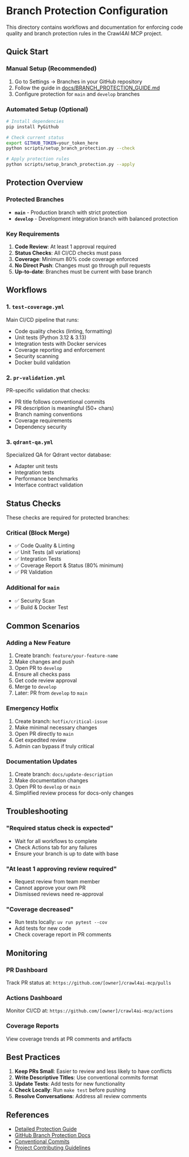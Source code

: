 # Branch Protection Configuration

This directory contains workflows and documentation for enforcing code quality and branch protection rules in the Crawl4AI MCP project.

## Quick Start

### Manual Setup (Recommended)

1. Go to Settings → Branches in your GitHub repository
2. Follow the guide in [docs/BRANCH_PROTECTION_GUIDE.md](../docs/BRANCH_PROTECTION_GUIDE.md)
3. Configure protection for `main` and `develop` branches

### Automated Setup (Optional)

```bash
# Install dependencies
pip install PyGithub

# Check current status
export GITHUB_TOKEN=your_token_here
python scripts/setup_branch_protection.py --check

# Apply protection rules
python scripts/setup_branch_protection.py --apply
```

## Protection Overview

### Protected Branches

- **`main`** - Production branch with strict protection
- **`develop`** - Development integration branch with balanced protection

### Key Requirements

1. **Code Review**: At least 1 approval required
2. **Status Checks**: All CI/CD checks must pass
3. **Coverage**: Minimum 80% code coverage enforced
4. **No Direct Push**: Changes must go through pull requests
5. **Up-to-date**: Branches must be current with base branch

## Workflows

### 1. `test-coverage.yml`

Main CI/CD pipeline that runs:

- Code quality checks (linting, formatting)
- Unit tests (Python 3.12 & 3.13)
- Integration tests with Docker services
- Coverage reporting and enforcement
- Security scanning
- Docker build validation

### 2. `pr-validation.yml`

PR-specific validation that checks:

- PR title follows conventional commits
- PR description is meaningful (50+ chars)
- Branch naming conventions
- Coverage requirements
- Dependency security

### 3. `qdrant-qa.yml`

Specialized QA for Qdrant vector database:

- Adapter unit tests
- Integration tests
- Performance benchmarks
- Interface contract validation

## Status Checks

These checks are required for protected branches:

### Critical (Block Merge)

- ✅ Code Quality & Linting
- ✅ Unit Tests (all variations)
- ✅ Integration Tests
- ✅ Coverage Report & Status (80% minimum)
- ✅ PR Validation

### Additional for `main`

- ✅ Security Scan
- ✅ Build & Docker Test

## Common Scenarios

### Adding a New Feature

1. Create branch: `feature/your-feature-name`
2. Make changes and push
3. Open PR to `develop`
4. Ensure all checks pass
5. Get code review approval
6. Merge to `develop`
7. Later: PR from `develop` to `main`

### Emergency Hotfix

1. Create branch: `hotfix/critical-issue`
2. Make minimal necessary changes
3. Open PR directly to `main`
4. Get expedited review
5. Admin can bypass if truly critical

### Documentation Updates

1. Create branch: `docs/update-description`
2. Make documentation changes
3. Open PR to `develop` or `main`
4. Simplified review process for docs-only changes

## Troubleshooting

### "Required status check is expected"

- Wait for all workflows to complete
- Check Actions tab for any failures
- Ensure your branch is up to date with base

### "At least 1 approving review required"

- Request review from team member
- Cannot approve your own PR
- Dismissed reviews need re-approval

### "Coverage decreased"

- Run tests locally: `uv run pytest --cov`
- Add tests for new code
- Check coverage report in PR comments

## Monitoring

### PR Dashboard

Track PR status at: `https://github.com/[owner]/crawl4ai-mcp/pulls`

### Actions Dashboard

Monitor CI/CD at: `https://github.com/[owner]/crawl4ai-mcp/actions`

### Coverage Reports

View coverage trends at PR comments and artifacts

## Best Practices

1. **Keep PRs Small**: Easier to review and less likely to have conflicts
2. **Write Descriptive Titles**: Use conventional commits format
3. **Update Tests**: Add tests for new functionality
4. **Check Locally**: Run `make test` before pushing
5. **Resolve Conversations**: Address all review comments

## References

- [Detailed Protection Guide](../docs/BRANCH_PROTECTION_GUIDE.md)
- [GitHub Branch Protection Docs](https://docs.github.com/en/repositories/configuring-branches-and-merges-in-your-repository/defining-the-mergeability-of-pull-requests/about-protected-branches)
- [Conventional Commits](https://www.conventionalcommits.org/)
- [Project Contributing Guidelines](../CONTRIBUTING.md)
